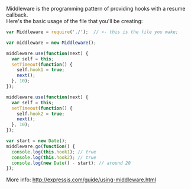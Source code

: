 Middleware is the programming pattern of providing hooks with a resume callback.  
Here's the basic usage of the file that you'll be creating:

```js
var Middleware = require('./');  // <- this is the file you make;

var middleware = new Middleware();

middleware.use(function(next) {
  var self = this;
  setTimeout(function() {
    self.hook1 = true;
    next();
  }, 10);
});

middleware.use(function(next) {
  var self = this;
  setTimeout(function() {
    self.hook2 = true;
    next();
  }, 10);
});

var start = new Date();
middleware.go(function() {
  console.log(this.hook1); // true
  console.log(this.hook2); // true
  console.log(new Date() - start); // around 20
});
```

More info: http://expressjs.com/guide/using-middleware.html
